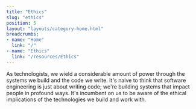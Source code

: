 ```yaml
---
title: "Ethics"
slug: "ethics"
position: 5
layout: "layouts/category-home.html"
breadcrumbs:
- name: "Home"
  link: "/"
- name: "Ethics"
  link: "/resources/Ethics"
---
```


As technologists, we wield a considerable amount of power through the systems we build and the code we write. It's naive to think that software engineering is just about writing code; we're building systems that impact people in profound ways. It's incumbent on us to be aware of the ethical implications of the technologies we build and work with.

